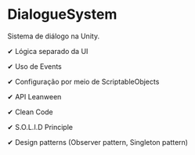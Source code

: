 # DialogueSystem
Sistema de diálogo na Unity.

✔ Lógica separado da UI

✔ Uso de Events

✔ Configuração por meio de ScriptableObjects

✔ API Leanween

✔ Clean Code

✔ S.O.L.I.D Principle

✔ Design patterns (Observer pattern, Singleton pattern)
